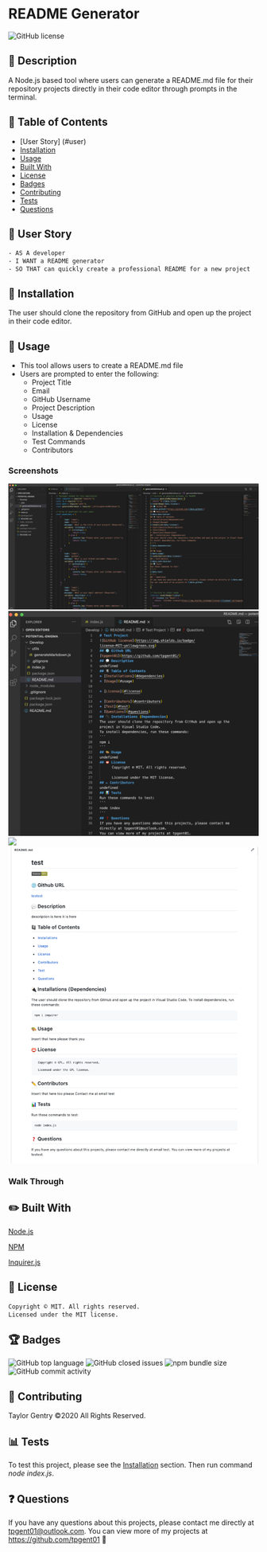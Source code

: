 # README Generator
![GitHub license](https://img.shields.io/badge/license-MIT-blue.svg)

## 💬 Description 

A Node.js based tool where users can generate a README.md file for their repository projects directly in their code editor through prompts in the terminal.


## 📓 Table of Contents

* [User Story] (#user)
* [Installation](#installation)
* [Usage](#usage)
* [Built With](#built)
* [License](#license)
* [Badges](#badges)
* [Contributing](#contributing)
* [Tests](#tests)
* [Questions](#questions)


## 🧠 User Story
```
- AS A developer
- I WANT a README generator
- SO THAT can quickly create a professional README for a new project
```


## 🔌 Installation

The user should clone the repository from GitHub and open up the project in their code editor.


## 🎨 Usage 

* This tool allows users to create a README.md file
* Users are prompted to enter the following:
  - Project Title
  - Email
  - GitHub Username
  - Project Description
  - Usage
  - License
  - Installation & Dependencies
  - Test Commands
  - Contributors

### Screenshots

![](assets/jsFiles.png)
<br>![](assets/readme.png)</br>
![](assets/terminal.gif)
<br>![](assets/example.png)</br>

### Walk Through


## ✏️ Built With

<p><a href="https://nodejs.org/">Node.js</a></p>
<p><a href="https://www.npmjs.com/">NPM</a></p>
<p><a href="https://www.npmjs.com/package/inquirer">Inquirer.js</a></p>


## 🔐 License
```
Copyright © MIT. All rights reserved. 
Licensed under the MIT license.
```


## 🏆 Badges

![GitHub top language](https://img.shields.io/github/languages/top/tpgent01/readme-generator)
![GitHub closed issues](https://img.shields.io/github/issues-closed/tpgent01/readme-generator)
![npm bundle size](https://img.shields.io/bundlephobia/min/inquirer)
![GitHub commit activity](https://img.shields.io/github/commit-activity/y/tpgent01/readme-generator)


## 📌 Contributing

Taylor Gentry ©2020 All Rights Reserved.


## 📊 Tests

To test this project, please see the [Installation](#installation) section. Then run command _node index.js_.


## ❓ Questions
If you have any questions about this projects, please contact me directly at tpgent01@outlook.com. 
You can view more of my projects at https://github.com/tpgent01 👾

